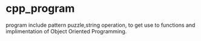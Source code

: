# cpp_program
program include pattern puzzle,string operation, to get use to functions and implimentation of Object Oriented Programming.
